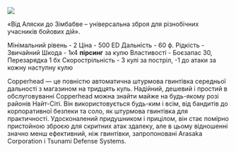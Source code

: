 
[![](https://static.wikia.nocookie.net/cyberpunk/images/0/06/Copperhead_Default.png/revision/latest/scale-to-width-down/350?cb=20220424131420)](https://static.wikia.nocookie.net/cyberpunk/images/0/06/Copperhead_Default.png/revision/latest?cb=20220424131420)

«Від Аляски до Зімбабве – універсальна зброя для різнобічних учасників бойових дій».

Мінімальний рівень - 2
Ціна - 500 ED
Дальність - 60 ф.
Рідкість - Звичайний
Шкода - 1к4 **пірсинг** за кулю
Властивості - Боєзапас 30, Перезарядка 1 бх
Скорострільність - 3 кулі за постріл, -1 до атаки за кожну наступну кулю

Copperhead — це повністю автоматична штурмова гвинтівка середньої дальності з магазином на тридцять куль. Надійний, дешевий і простий в обслуговуванні Copperhead можна знайти майже на будь-якому розі районів Найт-Сіті. Він використовується будь-ким і всім, від бандитів до корпоративної безпеки та соло, як штурмова гвинтівка для практичності. Удосконалений придушником і прицілом, він стає помірно пристойною зброєю для скритних атак здалеку, але в цьому відношенні значно менш ефективний, ніж гвинтівки, запропоновані Arasaka Corporation і Tsunami Defense Systems.